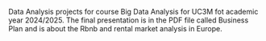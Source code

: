 Data Analysis projects for course Big Data Analysis for UC3M fot academic year 2024/2025.
The final presentation is in the PDF file called Business Plan and is about the Rbnb and rental market analysis in Europe.
